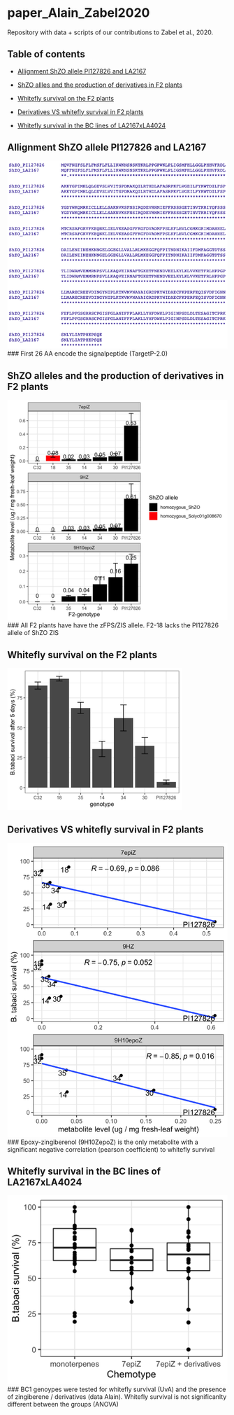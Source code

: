 # paper_Alain_Zabel2020

Repository with data + scripts of our contributions to Zabel et al., 2020.

## Table of contents

* [Allignment ShZO allele PI127826 and LA2167](#allignement)

* [ShZO allles and the production of derivatives in F2 plants](#ShZO-alleles-and-derivatives)

* [Whitefly survival on the F2 plants](#WF-survival-F2-plants)

* [Derivatives VS whitefly survival in F2 plants](#Zingiberene-vs-wf-survival)

* [Whitefly survival in the BC lines of LA2167xLA4024](#wf-survival-BC1-lines)

## Allignment ShZO allele PI127826 and LA2167
<img src="/PI127826_vs_LA2167/ShZO_allignement_PI127826_LA2167.png" width = 600px>
### First 26 AA encode the signalpeptide (TargetP-2.0)


## ShZO alleles and the production of derivatives in F2 plants
<img src="/F2_KG_2015/metabolites_and_ShZO_alleles.png" width = 600px>
### All F2 plants have have the zFPS/ZIS allele. F2-18 lacks the PI127826 allele of ShZO ZIS 

## Whitefly survival on the F2 plants
<img src="/F2_KG_2015/whitefly_survival.png" width = 400px>

## Derivatives VS whitefly survival in F2 plants
<img src="/F2_KG_2015/metabolites_vs_wf_survival.png" width = 600px>
### Epoxy-zingiberenol (9H10ZepoZ) is the only metabolite with a significant negative correlation (pearson coefficient) to whitefly survival

## Whitefly survival in the BC lines of LA2167xLA4024 
<img src="/BC1_Alain/wf_survival_per_chemotype.png" width = 600px>
### BC1 genoypes were tested for whitefly survival (UvA) and the presence of zingiberene / derivatives (data Alain). Whitefly survival is not significanlty different between the groups (ANOVA)


